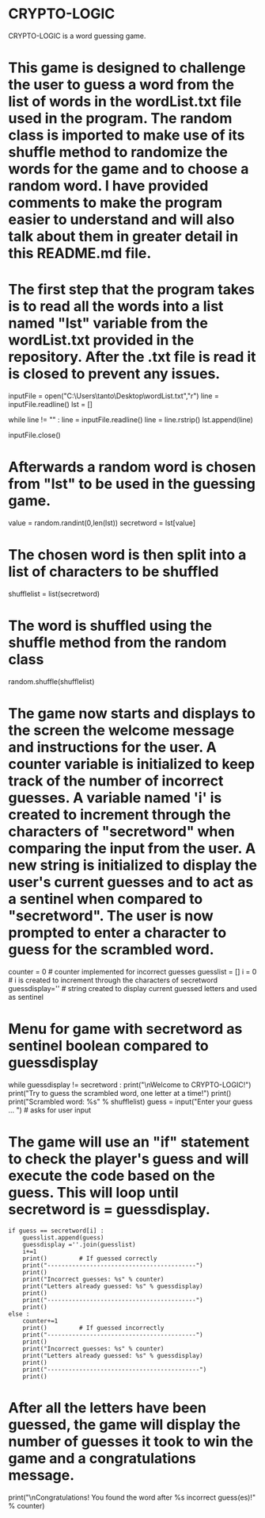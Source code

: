# CRYPTO-LOGIC
CRYPTO-LOGIC is a word guessing game.

#  This game is designed to challenge the user to guess a word from the list of words in the wordList.txt file used in the program. The random class is imported to make use of its shuffle method to randomize the words for the game and to choose a random word. I have provided comments to make the program easier to understand and will also talk about them in greater detail in this README.md file.
  
#  The first step that the program takes is to read all the words into a list named "lst" variable from the wordList.txt provided in the repository. After the .txt file is read it is closed to prevent any issues. 
  
  inputFile = open("C:\\Users\\tanto\\Desktop\\wordList.txt","r")
line = inputFile.readline()
lst = []

while line != "" :
    line = inputFile.readline()
    line = line.rstrip()
    lst.append(line)

inputFile.close()

# Afterwards a random word is chosen from "lst" to be used in the guessing game.

value = random.randint(0,len(lst))
secretword = lst[value]

# The chosen word is then split into a list of characters to be shuffled
shufflelist = list(secretword)

# The word is shuffled using the shuffle method from the random class

random.shuffle(shufflelist)

# The game now starts and displays to the screen the welcome message and instructions for the user. A counter variable is initialized to keep track of the number of incorrect guesses. A variable named 'i' is created to increment through the characters of "secretword" when comparing the input from the user. A new string is initialized to display the user's current guesses and to act as a sentinel when compared to "secretword". The user is now prompted to enter a character to guess for the scrambled word.

counter = 0     # counter implemented for incorrect guesses
guesslist = []
i = 0               # i is created to increment through the characters of secretword
guessdisplay=''   # string created to display current guessed letters and used as sentinel

# Menu for game with secretword as sentinel boolean compared to guessdisplay
while guessdisplay != secretword :
    print("\nWelcome to CRYPTO-LOGIC!")
    print("Try to guess the scrambled word, one letter at a time!")
    print()
    print("Scrambled word: %s" % shufflelist)
    guess = input("Enter your guess ... ")      # asks for user input
    
# The game will use an "if" statement to check the player's guess and will execute the code based on the guess. This will loop until secretword is = guessdisplay.

    if guess == secretword[i] :
        guesslist.append(guess)
        guessdisplay =''.join(guesslist)
        i+=1
        print()         # If guessed correctly
        print("------------------------------------------")
        print()
        print("Incorrect guesses: %s" % counter)
        print("Letters already guessed: %s" % guessdisplay)
        print()
        print("------------------------------------------")
        print()
    else :
        counter+=1
        print()         # If guessed incorrectly
        print("------------------------------------------")
        print()
        print("Incorrect guesses: %s" % counter)
        print("Letters already guessed: %s" % guessdisplay)
        print()
        print("-------------------------------------------")
        print()
        
# After all the letters have been guessed, the game will display the number of guesses it took to win the game and a congratulations message.

print("\nCongratulations! You found the word after %s incorrect guess(es)!" % counter)

